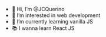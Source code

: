 - 👋 Hi, I’m @JCQuerino
- 👀 I’m interested in web development
- 🌱 I’m currently learning vanilla JS
- :books: I wanna learn React JS


